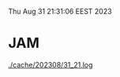 Thu Aug 31 21:31:06 EEST 2023
# JAM
<a href='./cache/202308/31_21.log'>./cache/202308/31_21.log</a>
